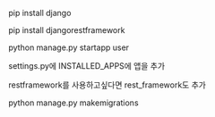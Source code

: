 pip install django

pip install djangorestframework

python manage.py startapp user 

settings.py에 INSTALLED_APPS에 앱을 추가 

restframework를 사용하고싶다면 rest_framework도 추가

python manage.py makemigrations 


